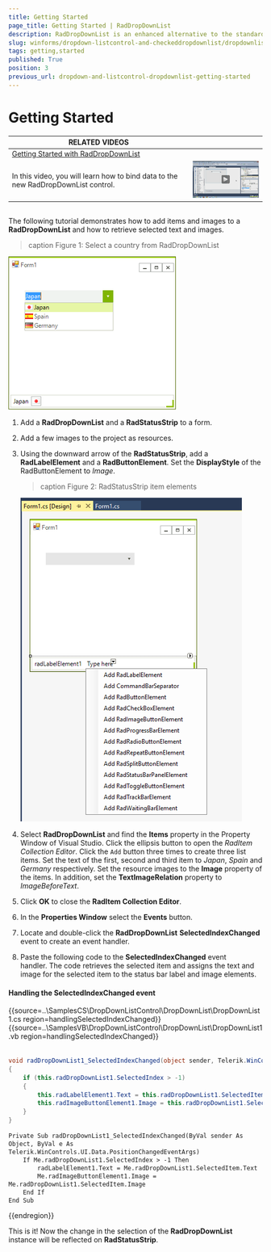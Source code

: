 ```yaml
---
title: Getting Started
page_title: Getting Started | RadDropDownList
description: RadDropDownList is an enhanced alternative to the standard Windows Forms combo box control.
slug: winforms/dropdown-listcontrol-and-checkeddropdownlist/dropdownlist/getting-started
tags: getting,started
published: True
position: 3
previous_url: dropdown-and-listcontrol-dropdownlist-getting-started
---
```


# Getting Started
 
| RELATED VIDEOS |  |
| ------ | ------ |
|[Getting Started with RadDropDownList](http://tv.telerik.com/watch/winforms/getting-started-with-raddropdownlist)
In this video, you will learn how to bind data to the new RadDropDownList control.|![dropdown-and-listcontrol-dropdownlist-getting-started 003](images/dropdown-and-listcontrol-dropdownlist-getting-started003.png)|

## 

The following tutorial demonstrates how to add items and images to a __RadDropDownList__ and how to retrieve selected text and images.

>caption Figure 1: Select a country from RadDropDownList

![dropdown-and-listcontrol-dropdownlist-getting-started 001](images/dropdown-and-listcontrol-dropdownlist-getting-started001.png)

1. Add a __RadDropDownList__ and a __RadStatusStrip__ to a form. 

1. Add a few images to the project as resources.

1. Using the downward arrow of the __RadStatusStrip__, add a __RadLabelElement__ and a  __RadButtonElement__. Set the __DisplayStyle__ of the RadButtonElement to *Image*.
            
	>caption Figure 2: RadStatusStrip item elements

	![dropdown-and-listcontrol-dropdownlist-getting-started 002](images/dropdown-and-listcontrol-dropdownlist-getting-started002.png)

1. Select __RadDropDownList__ and find the __Items__ property in the Property Window of Visual Studio. Click the  ellipsis button to open the *RadItem Collection Editor*. Click the `Add` button three times to create three list items. Set the text of the first, second and third item to *Japan*, *Spain* and  *Germany* respectively. Set the resource images to the __Image__ property of the items. In addition, set the __TextImageRelation__ property to *ImageBeforeText*. 

1. Click __OK__ to close the __RadItem Collection Editor__. 

1. In the __Properties Window__ select the __Events__ button. 

1. Locate and double-click the __RadDropDownList__ __SelectedIndexChanged__ event to create an event handler. 

1. Paste the following code to the __SelectedIndexChanged__ event handler. The code retrieves the selected item and  assigns the text and image for the selected item to the status bar label and image elements.

#### Handling the SelectedIndexChanged event 

{{source=..\SamplesCS\DropDownListControl\DropDownList\DropDownList1.cs region=handlingSelectedIndexChanged}} 
{{source=..\SamplesVB\DropDownListControl\DropDownList\DropDownList1.vb region=handlingSelectedIndexChanged}} 

````C#
    
void radDropDownList1_SelectedIndexChanged(object sender, Telerik.WinControls.UI.Data.PositionChangedEventArgs e)
{
    if (this.radDropDownList1.SelectedIndex > -1)
    {
        this.radLabelElement1.Text = this.radDropDownList1.SelectedItem.Text;
        this.radImageButtonElement1.Image = this.radDropDownList1.SelectedItem.Image;
    }
}

````
````VB.NET
Private Sub radDropDownList1_SelectedIndexChanged(ByVal sender As Object, ByVal e As Telerik.WinControls.UI.Data.PositionChangedEventArgs)
    If Me.radDropDownList1.SelectedIndex > -1 Then
        radLabelElement1.Text = Me.radDropDownList1.SelectedItem.Text
        Me.radImageButtonElement1.Image = Me.radDropDownList1.SelectedItem.Image
    End If
End Sub

````

{{endregion}} 
 
This is it! Now the change in the selection of the __RadDropDownList__ instance will be reflected on __RadStatusStrip__.
